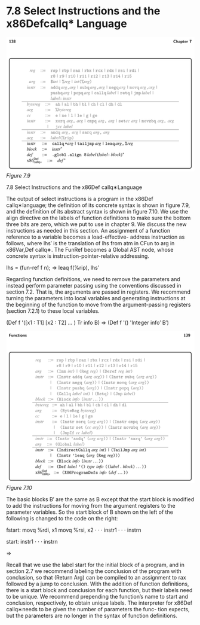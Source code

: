 # 7.8 Select Instructions and the x86Defcallq* Language

![Figure 7.9...](images/page_152_vector_300.png)
*Figure 7.9*

7.8 Select Instructions and the x86Def callq∗Language

The output of select instructions is a program in the x86Def callq∗language; the definition of its concrete syntax is shown in figure 7.9, and the definition of its abstract syntax is shown in figure 7.10. We use the align directive on the labels of function definitions to make sure the bottom three bits are zero, which we put to use in chapter 9. We discuss the new instructions as needed in this section. An assignment of a function reference to a variable becomes a load-effective- address instruction as follows, where lhs′ is the translation of lhs from atm in CFun to arg in x86Var,Def callq∗. The FunRef becomes a Global AST node, whose concrete syntax is instruction-pointer-relative addressing.

lhs = (fun-ref f n); ⇒ leaq f(%rip), lhs′

Regarding function definitions, we need to remove the parameters and instead perform parameter passing using the conventions discussed in section 7.2. That is, the arguments are passed in registers. We recommend turning the parameters into local variables and generating instructions at the beginning of the function to move from the argument-passing registers (section 7.2.1) to these local variables.

(Def f '([x1 : T1] [x2 : T2] … ) Tr info B) ⇒ (Def f '() 'Integer info′ B′)

![Figure 7.10...](images/page_153_vector_335.png)
*Figure 7.10*

The basic blocks B′ are the same as B except that the start block is modified to add the instructions for moving from the argument registers to the parameter variables. So the start block of B shown on the left of the following is changed to the code on the right:

fstart: movq %rdi, x1 movq %rsi, x2 · · · instr1 · · · instrn

start: instr1 · · · instrn

⇒

Recall that we use the label start for the initial block of a program, and in section 2.7 we recommend labeling the conclusion of the program with conclusion, so that (Return Arg) can be compiled to an assignment to rax followed by a jump to conclusion. With the addition of function definitions, there is a start block and conclusion for each function, but their labels need to be unique. We recommend prepending the function’s name to start and conclusion, respectively, to obtain unique labels. The interpreter for x86Def callq∗needs to be given the number of parameters the func- tion expects, but the parameters are no longer in the syntax of function definitions.

